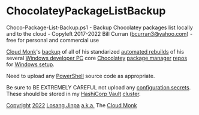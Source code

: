 # ChocolateyPackageListBackup
Choco-Package-List-Backup.ps1 - Backup Chocolatey packages list locally and to the cloud - Copyleft 2017-2022 Bill Curran (bcurran3@yahoo.com) - free for personal and commercial use

[Cloud Monk](https://DevopsCloud.io/doku.php?id=Cloud_Monk)'s [backup](https://DevopsCloud.io/doku.php?id=backup) of all of his standarized [automated rebuilds](https://DevopsCloud.io/doku.php?id=automated_rebuilds) of his several [Windows developer PC](https://DevopsCloud.io/doku.php?id=Windows_developer_PC) core [Chocolatey](https://DevopsCloud.io/doku.php?id=Chocolatey) [package manager](https://DevopsCloud.io/doku.php?id=package_manager) [repos](https://DevopsCloud.io/doku.php?id=repos) for [Windows setup](https://DevopsCloud.io/doku.php?id=Windows_setup).

Need to upload any [PowerShell](https://DevopsCloud.io/doku.php?id=PowerShell) source code as appropriate.

Be sure to BE EXTREMELY CAREFUL not upload any [configuration secrets](https://DevopsCloud.io/doku.php?id=configuration%20secrets). These should be stored in my [HashiCorp Vault](https://DevopsCloud.io/doku.php?id=HashiCorp_Vault) [cluster](https://DevopsCloud.io/doku.php?id=HashiCorp_Vault_cluster).

[Copyright](https://DevopsCloud.io/doku.php?id=Copyright) [2022](https://DevopsCloud.io/doku.php?id=2022) [Losang Jinpa](https://DevopsCloud.io/doku.php?id=Losang_Jinpa) [a.k.a.](https://DevopsCloud.io/doku.php?id=a.k.a.) The [Cloud Monk](https://DevopsCloud.io/doku.php?id=Cloud_Monk)